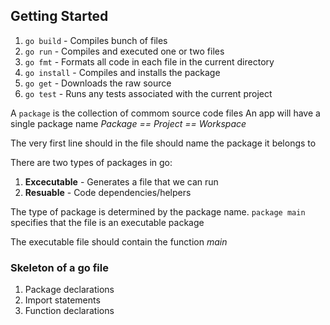 ## Getting Started

1. `go build` - Compiles bunch of files
2. `go run` - Compiles and executed one or two files
3. `go fmt` - Formats all code in each file in the current directory
4. `go install` - Compiles and installs the package
5. `go get` - Downloads the raw source
6. `go test` - Runs any tests associated with the current project

A `package` is the collection of commom source code files
An app will have a single package name
_Package == Project == Workspace_

The very first line should in the file should name the package it belongs to

There are two types of packages in go:
1. **Excecutable** - Generates a file that we can run
2. **Resuable** - Code dependencies/helpers

The type of package is determined by the package name. `package main` specifies that the file is an executable package

The executable file should contain the function _main_

### Skeleton of a go file
1. Package declarations
2. Import statements
3. Function declarations 